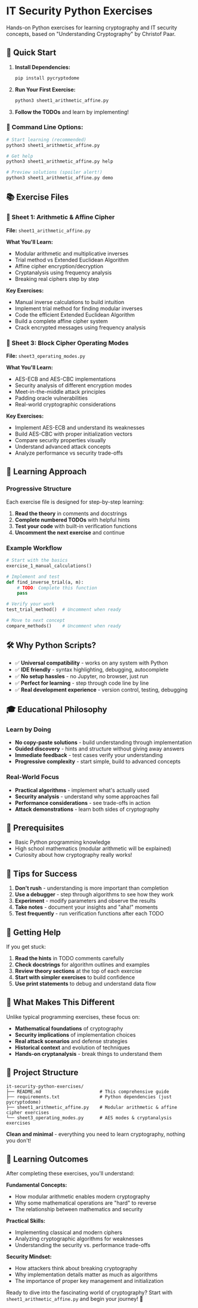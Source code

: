 # IT Security Python Exercises

Hands-on Python exercises for learning cryptography and IT security concepts, based on "Understanding Cryptography" by Christof Paar.

## 🎯 Quick Start

1. **Install Dependencies:**
   ```bash
   pip install pycryptodome
   ```

2. **Run Your First Exercise:**
   ```bash
   python3 sheet1_arithmetic_affine.py
   ```

3. **Follow the TODOs** and learn by implementing!

### 🔧 **Command Line Options:**
```bash
# Start learning (recommended)
python3 sheet1_arithmetic_affine.py

# Get help
python3 sheet1_arithmetic_affine.py help

# Preview solutions (spoiler alert!)
python3 sheet1_arithmetic_affine.py demo
```

## 📚 Exercise Files

### 🔢 Sheet 1: Arithmetic & Affine Cipher
**File:** `sheet1_arithmetic_affine.py`

**What You'll Learn:**
- Modular arithmetic and multiplicative inverses
- Trial method vs Extended Euclidean Algorithm  
- Affine cipher encryption/decryption
- Cryptanalysis using frequency analysis
- Breaking real ciphers step by step

**Key Exercises:**
- Manual inverse calculations to build intuition
- Implement trial method for finding modular inverses
- Code the efficient Extended Euclidean Algorithm
- Build a complete affine cipher system
- Crack encrypted messages using frequency analysis

### 🔐 Sheet 3: Block Cipher Operating Modes  
**File:** `sheet3_operating_modes.py`

**What You'll Learn:**
- AES-ECB and AES-CBC implementations
- Security analysis of different encryption modes
- Meet-in-the-middle attack principles
- Padding oracle vulnerabilities
- Real-world cryptographic considerations

**Key Exercises:**
- Implement AES-ECB and understand its weaknesses
- Build AES-CBC with proper initialization vectors
- Compare security properties visually
- Understand advanced attack concepts
- Analyze performance vs security trade-offs

## 🚀 Learning Approach

### Progressive Structure
Each exercise file is designed for step-by-step learning:

1. **Read the theory** in comments and docstrings
2. **Complete numbered TODOs** with helpful hints
3. **Test your code** with built-in verification functions
4. **Uncomment the next exercise** and continue

### Example Workflow
```python
# Start with the basics
exercise_1_manual_calculations()

# Implement and test
def find_inverse_trial(a, m):
    # TODO: Complete this function
    pass

# Verify your work
test_trial_method()  # Uncomment when ready

# Move to next concept
compare_methods()    # Uncomment when ready
```

## 🛠️ Why Python Scripts?

- ✅ **Universal compatibility** - works on any system with Python
- ✅ **IDE friendly** - syntax highlighting, debugging, autocomplete
- ✅ **No setup hassles** - no Jupyter, no browser, just run
- ✅ **Perfect for learning** - step through code line by line
- ✅ **Real development experience** - version control, testing, debugging

## 🎓 Educational Philosophy

### Learn by Doing
- **No copy-paste solutions** - build understanding through implementation
- **Guided discovery** - hints and structure without giving away answers
- **Immediate feedback** - test cases verify your understanding
- **Progressive complexity** - start simple, build to advanced concepts

### Real-World Focus
- **Practical algorithms** - implement what's actually used
- **Security analysis** - understand why some approaches fail
- **Performance considerations** - see trade-offs in action
- **Attack demonstrations** - learn both sides of cryptography

## 📖 Prerequisites

- Basic Python programming knowledge
- High school mathematics (modular arithmetic will be explained)
- Curiosity about how cryptography really works!

## 🔧 Tips for Success

1. **Don't rush** - understanding is more important than completion
2. **Use a debugger** - step through algorithms to see how they work
3. **Experiment** - modify parameters and observe the results
4. **Take notes** - document your insights and "aha!" moments
5. **Test frequently** - run verification functions after each TODO

## 🤝 Getting Help

If you get stuck:
1. **Read the hints** in TODO comments carefully
2. **Check docstrings** for algorithm outlines and examples
3. **Review theory sections** at the top of each exercise
4. **Start with simpler exercises** to build confidence
5. **Use print statements** to debug and understand data flow

## 🌟 What Makes This Different

Unlike typical programming exercises, these focus on:
- **Mathematical foundations** of cryptography
- **Security implications** of implementation choices
- **Real attack scenarios** and defense strategies
- **Historical context** and evolution of techniques
- **Hands-on cryptanalysis** - break things to understand them

## 📁 Project Structure

```
it-security-python-exercises/
├── README.md                      # This comprehensive guide
├── requirements.txt               # Python dependencies (just pycryptodome)
├── sheet1_arithmetic_affine.py    # Modular arithmetic & affine cipher exercises
└── sheet3_operating_modes.py      # AES modes & cryptanalysis exercises
```

**Clean and minimal** - everything you need to learn cryptography, nothing you don't!

## 🎯 Learning Outcomes

After completing these exercises, you'll understand:

**Fundamental Concepts:**
- How modular arithmetic enables modern cryptography
- Why some mathematical operations are "hard" to reverse
- The relationship between mathematics and security

**Practical Skills:**
- Implementing classical and modern ciphers
- Analyzing cryptographic algorithms for weaknesses
- Understanding the security vs. performance trade-offs

**Security Mindset:**
- How attackers think about breaking cryptography
- Why implementation details matter as much as algorithms
- The importance of proper key management and initialization

Ready to dive into the fascinating world of cryptography? Start with `sheet1_arithmetic_affine.py` and begin your journey! 🚀